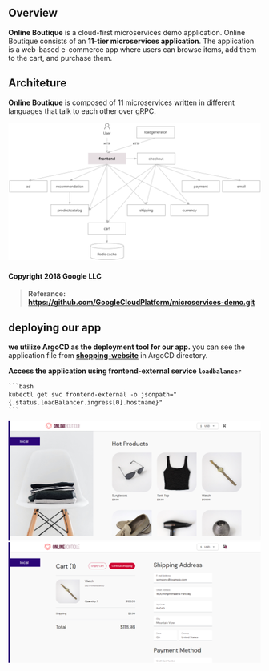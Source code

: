 ## Overview

**Online Boutique** is a cloud-first microservices demo application. Online Boutique consists of an **11-tier microservices application**. The application is a web-based e-commerce app where users can browse items, add them to the cart, and purchase them.

## Architeture

**Online Boutique** is composed of 11 microservices written in different languages that talk to each other over gRPC.

![Architecture ofmicroservices](../images/app-architecture.png)

#### Copyright 2018 Google LLC
> **Referance: https://github.com/GoogleCloudPlatform/microservices-demo.git**

## deploying our app

**we utilize ArgoCD as the deployment tool for our app.** you can see the application file from **[shopping-website](../ArgoCD/app-of-apps/shopping-website.yaml)** in ArgoCD directory.

**Access the application using frontend-external service `loadbalancer`**

    ```bash
    kubectl get svc frontend-external -o jsonpath="{.status.loadBalancer.ingress[0].hostname}"
    ```

![application-screnshot](../images/app-screenshot-1.png) 
![application-screnshot](../images/app-screenshot-2.png) 
